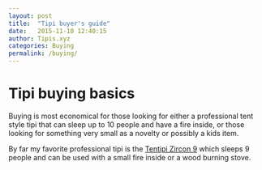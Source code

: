 ```yaml
---
layout: post
title:  "Tipi buyer's guide"
date:   2015-11-10 12:40:15
author: Tipis.xyz
categories: Buying
permalink: /buying/
---
```


# Tipi buying basics

Buying is most economical for those looking for either a professional tent style tipi that can sleep up to 10 people and have a fire inside, or those looking for something very small as a novelty or possibly a kids item.

By far my favorite professional tipi is the [Tentipi Zircon 9](http://amzn.to/1HZgMmL) which sleeps 9 people and can be used with a small fire inside or a wood burning stove.

